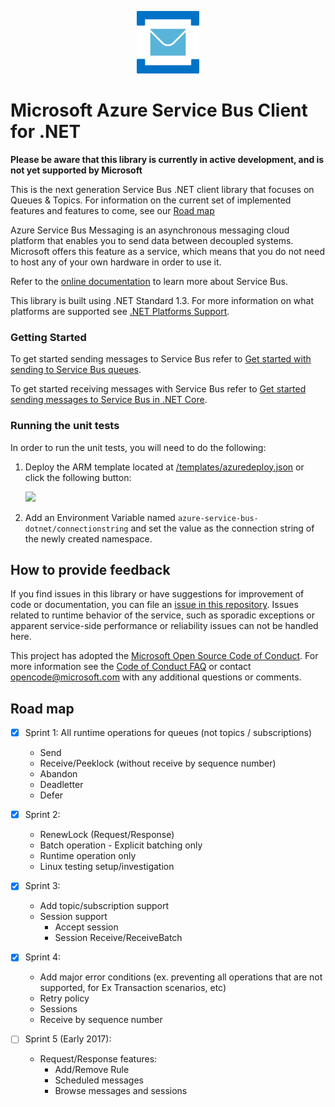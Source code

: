 ﻿<p align="center">
  <img src="service-bus.png" alt="Microsoft Azure Relay" width="100"/>
</p>

# Microsoft Azure Service Bus Client for .NET

**Please be aware that this library is currently in active development, and is not yet supported by Microsoft**

This is the next generation Service Bus .NET client library that focuses on Queues & Topics. For information on the current set of implemented features and features to come, see our [Road map](#Roadmap)

Azure Service Bus Messaging is an asynchronous messaging cloud platform that enables you to send data between decoupled systems. Microsoft offers this feature as a service, which means that you do not need to host any of your own hardware in order to use it.

Refer to the [online documentation](https://azure.microsoft.com/services/service-bus/) to learn more about Service Bus.

This library is built using .NET Standard 1.3. For more information on what platforms are supported see [.NET Platforms Support](https://docs.microsoft.com/en-us/dotnet/articles/standard/library#net-platforms-support).

### Getting Started

To get started sending messages to Service Bus refer to [Get started with sending to Service Bus queues](./samples/SendSample/readme.md).

To get started receiving messages with Service Bus refer to [Get started sending messages to Service Bus in .NET Core](./samples/ReceiveSample/readme.md).  

### Running the unit tests 

In order to run the unit tests, you will need to do the following:

1. Deploy the ARM template located at [/templates/azuredeploy.json](/templates/azuredeploy.json) or click the following button:

    <a href="https://portal.azure.com/#create/Microsoft.Template/uri/https%3A%2F%2Fraw.githubusercontent.com%2FAzure%2Fazure-service-bus-dotnet%2Fmaster%2Ftemplates%2Fazuredeploy.json" target="_blank">
        <img src="http://azuredeploy.net/deploybutton.png"/>
    </a>

1. Add an Environment Variable named `azure-service-bus-dotnet/connectionstring` and set the value as the connection string of the newly created namespace.

## How to provide feedback

If you find issues in this library or have suggestions for improvement of code or documentation, you can file an [issue in this repository](https://github.com/Azure/azure-service-bus-dotnet/issues). Issues related to runtime behavior of the service, such as 
sporadic exceptions or apparent service-side performance or reliability issues can not be handled here.

This project has adopted the [Microsoft Open Source Code of Conduct](https://opensource.microsoft.com/codeofconduct/). For more information see the [Code of Conduct FAQ](https://opensource.microsoft.com/codeofconduct/faq/) or contact [opencode@microsoft.com](mailto:opencode@microsoft.com) with any additional questions or comments.

## Road map

- [x] Sprint 1:
All runtime operations for queues (not topics / subscriptions)
  * Send
  * Receive/Peeklock (without receive by sequence number)
  * Abandon
  * Deadletter
  * Defer
  
- [x] Sprint 2:
  * RenewLock (Request/Response)
  * Batch operation  - Explicit batching only
  * Runtime operation only
  * Linux testing setup/investigation

- [x] Sprint 3:
  * Add topic/subscription support
  * Session support
    * Accept session
    * Session Receive/ReceiveBatch
	
- [x] Sprint 4:
  * Add major error conditions (ex. preventing all operations that are not supported, for Ex Transaction scenarios, etc)
  * Retry policy
  * Sessions
  * Receive by sequence number

- [ ] Sprint 5 (Early 2017):
	- Request/Response features:
      * Add/Remove Rule
      * Scheduled messages
      * Browse messages and sessions